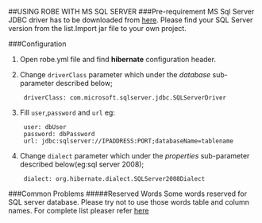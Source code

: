 ##USING ROBE WITH MS SQL SERVER
###Pre-requirement
MS Sql Server JDBC driver has to be downloaded from [here](http://goo.gl/01Mk9m). Please find your SQL Server version from the list.Import jar file to your own project.

###Configuration
1. Open robe.yml file and find **hibernate** configuration header.
2. Change `driverClass` parameter which under the *database* sub-parameter described below;

		driverClass: com.microsoft.sqlserver.jdbc.SQLServerDriver

3. Fill `user`,`password` and `url` eg:

		user: dbUser
		password: dbPassword 
		url: jdbc:sqlserver://IPADDRESS:PORT;databaseName=tablename
		

3. Change `dialect` parameter which under the *properties* sub-parameter described below(eg:sql server 2008);

		dialect: org.hibernate.dialect.SQLServer2008Dialect
		
###Common Problems
#####Reserved Words
Some words reserved for SQL server database. Please try not to use those words table and column names. For complete list pleaser refer [here](http://goo.gl/nqdIV7)

